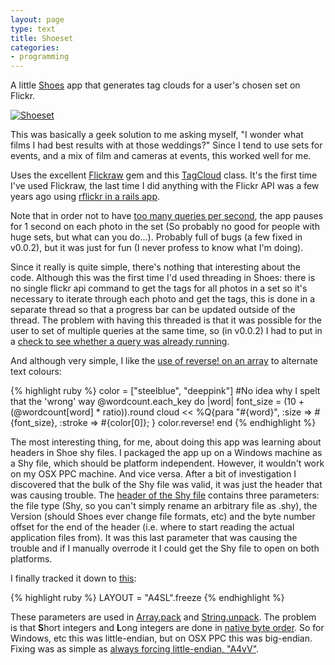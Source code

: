 ```yaml
---
layout: page
type: text
title: Shoeset
categories: 
- programming
---
```

A little [Shoes](http://shoes.heroku.com) app that generates tag clouds for a user's chosen set on Flickr.

[![Shoeset](http://farm5.static.flickr.com/4047/4438251586_acde764cf1.jpg "Shoeset")](http://www.flickr.com/services/apps/72157623408545587/)

This was basically a geek solution to me asking myself, "I wonder what films I had best results with at those weddings?" Since I tend to use sets for events, and a mix of film and cameras at events, this worked well for me.

Uses the excellent [Flickraw](http://github.com/hanklords/flickraw#) gem and this [TagCloud](http://snippets.dzone.com/posts/show/6027) class. It's the first time I've used Flickraw, the last time I did anything with the Flickr API was a few years ago using [rflickr in a rails app](http://www.maxdunn.com/RoR+and+Flickr).

Note that in order not to have [too many queries per second](http://developer.yahoo.com/flickr/), the app pauses for 1 second on each photo in the set (So probably no good for people with huge sets, but what can you do...). Probably full of bugs (a few fixed in v0.0.2), but it was just for fun (I never profess to know what I'm doing).

Since it really is quite simple, there's nothing that interesting about the code. Although this was the first time I'd used threading in Shoes: there is no single flickr api command to get the tags for all photos in a set so it's necessary to iterate through each photo and get the tags, this is done in a separate thread so that a progress bar can be updated outside of the thread. The problem with having this threaded is that it was possible for the user to set of multiple queries at the same time, so (in v0.0.2) I had to put in a [check to see whether a query was already running](http://github.com/atomicules/shoeset/commit/2a1778f05b55911cc2931e772f480ab8a3c58454).

And although very simple, I like the [use of reverse! on an array](http://github.com/atomicules/shoeset/blob/master/cloud.rb#L42-L46) to alternate text colours:

{% highlight ruby %}
color = ["steelblue", "deeppink"]
#No idea why I spelt that the 'wrong' way
@wordcount.each_key do |word|
	font_size = (10 + (@wordcount[word] * ratio)).round
cloud << %Q{para "#{word}", :size => #{font_size}, :stroke => #{color[0]}; }
color.reverse!
end
{% endhighlight %}

The most interesting thing, for me, about doing this app was learning about headers in Shoe shy files. I packaged the app up on a Windows machine as a Shy file, which should be platform independent. However, it wouldn't work on my OSX PPC machine. And vice versa. After a bit of investigation I discovered that the bulk of the Shy file was valid, it was just the header that was causing trouble. The [header of the Shy file](http://github.com/shoes/shoes/blob/master/lib/shoes/shy.rb#L30-L34) contains three parameters: the file type (Shy, so you can't simply rename an arbitrary file as .shy), the Version (should Shoes ever change file formats, etc) and the byte number offset for the end of the header (i.e. where to start reading the actual application files from). It was this last parameter that was causing the trouble and if I manually overrode it I could get the Shy file to open on both platforms.

I finally tracked it down to [this](http://github.com/shoes/shoes/blob/master/lib/shoes/shy.rb#L15):

{% highlight ruby %}
LAYOUT = "A4SL".freeze
{% endhighlight %}

These parameters are used in [Array.pack](http://ruby-doc.org/core/classes/Array.html#M002222) and [String.unpack](http://ruby-doc.org/core/classes/String.html#M000760). The problem is that **S**hort integers and **L**ong integers are done in [native byte order](http://en.wikipedia.org/wiki/Endianness#Examples_of_storing_the_value_0A0B0C0Dh_in_memory). So for Windows, etc this was little-endian, but on OSX PPC this was big-endian. Fixing was as simple as [always forcing little-endian, "A4vV"](http://github.com/ashbb/shoes/commit/4ab9ee2f86e0f240d5e7915888dd8db3cdca836b).
